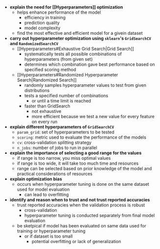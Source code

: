 - **explain the need for [[Hyperparameters]] optimization**
	- helps enhance performance of the model
		- efficiency in training
		- prediction quality
		- model complexity
	- find the most effective and efficient model for a givein dataset
- **carry out hyperparameter optimization using `sklearn`'s `GridSearchCV` and `RandomizedSearchCV`**
	- [[Hyperparameters#Exhaustive Grid Search|Grid Search]]
		- systematically tests all possible combinations of hyperparameters (from given set)
		- determines which combination gave best performance based on specified scoring method
	- [[Hyperparameters#Randomized Hyperparameter Search|Randomized Search]]
		- randomly samples hyperparameter values to test from given distributions
		- tests a specified number of combinations
			- or until a time limit is reached
		- faster than GridSearch
			- not exhaustive
			- more efficient because we test a new value for every feature on every run
- **explain different hyperparameters of `GridSearchCV`**
	- `param_grid`: set of hyperparameters to be tested
	- `scoring`: metric used to evaluate the performance of the models
	- `cv`: cross-validation splitting strategy
	- `n_jobs`: number of jobs to run in parallel
- **explain the importance of selecting a good range for the values**
	- if range is too narrow, you miss optimal values
	- if range is too wide, it will take too much time and resources
	- range can be selected based on prior knowledge of the model and practical considerations of resources
- **explain optimization bias**
	- occurs when hyperparameter tuning is done on the same dataset used for model evaluation
		- can lead to overfitting
- **identify and reason when to trust and not trust reported accuracies** 
	- trust reported accuracies when the validation process is robust
		- cross-validation
		- hyperparameter tuning is conducted separately from final model evaluation
	- be sketpical if model has been evaluated on same data used for training or hyperparameter tuning
		- or if dataset is too small
			- potential overfitting or lack of generalization